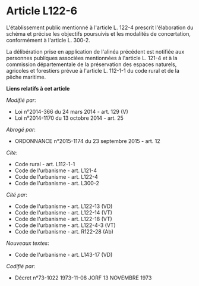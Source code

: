 # Article L122-6

L'établissement public mentionné à l'article L. 122-4 prescrit l'élaboration du schéma et précise les objectifs poursuivis et
les modalités de concertation, conformément à l'article L. 300-2. 

La délibération prise en application de l'alinéa précédent est notifiée aux personnes publiques associées mentionnées à
l'article L. 121-4 et à la commission départementale de la préservation des espaces naturels, agricoles et forestiers prévue
à l'article L. 112-1-1 du code rural et de la pêche maritime.

**Liens relatifs à cet article**

_Modifié par_:

  - Loi n°2014-366 du 24 mars 2014 - art. 129 (V)
  - Loi n°2014-1170 du 13 octobre 2014 - art. 25

_Abrogé par_:

  - ORDONNANCE n°2015-1174 du 23 septembre 2015 - art. 12

_Cite_:

  - Code rural - art. L112-1-1
  - Code de l'urbanisme - art. L121-4
  - Code de l'urbanisme - art. L122-4
  - Code de l'urbanisme - art. L300-2

_Cité par_:

  - Code de l'urbanisme - art. L122-13 (VD)
  - Code de l'urbanisme - art. L122-14 (VT)
  - Code de l'urbanisme - art. L122-18 (VT)
  - Code de l'urbanisme - art. L122-4-3 (VT)
  - Code de l'urbanisme - art. R122-28 (Ab)

_Nouveaux textes_:

  - Code de l'urbanisme - art. L143-17 (VD)

_Codifié par_:

  - Décret n°73-1022 1973-11-08 JORF 13 NOVEMBRE 1973
